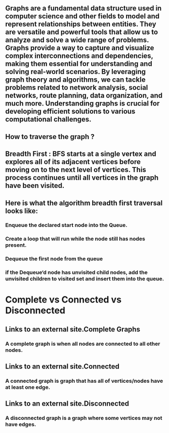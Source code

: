 ## Graphs are a fundamental data structure used in computer science and other fields to model and represent relationships between entities. They are versatile and powerful tools that allow us to analyze and solve a wide range of problems. Graphs provide a way to capture and visualize complex interconnections and dependencies, making them essential for understanding and solving real-world scenarios. By leveraging graph theory and algorithms, we can tackle problems related to network analysis, social networks, route planning, data organization, and much more. Understanding graphs is crucial for developing efficient solutions to various computational challenges.

## How to traverse the graph ?

## Breadth First : BFS starts at a single vertex and explores all of its adjacent vertices before moving on to the next level of vertices. This process continues until all vertices in the graph have been visited.

## Here is what the algorithm breadth first traversal looks like:

### Enqueue the declared start node into the Queue.
### Create a loop that will run while the node still has nodes present.
### Dequeue the first node from the queue
### if the Dequeue‘d node has unvisited child nodes, add the unvisited children to visited set and insert them into the queue.

# Complete vs Connected vs Disconnected
## Links to an external site.Complete Graphs
### A complete graph is when all nodes are connected to all other nodes.

## Links to an external site.Connected
### A connected graph is graph that has all of vertices/nodes have at least one edge.

## Links to an external site.Disconnected
### A disconnected graph is a graph where some vertices may not have edges.